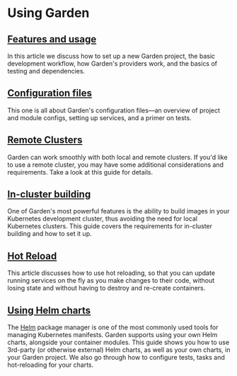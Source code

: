 # Using Garden

## [Features and usage](./features-and-usage.md)

In this article we discuss how to set up a new Garden project, the basic development workflow, how Garden's providers work, and the basics of testing and dependencies.

## [Configuration files](./configuration-files.md)

This one is all about Garden's configuration files—an overview of project and module configs, setting up services, and a primer on tests.

## [Remote Clusters](./remote-clusters.md)

Garden can work smoothly with both local and remote clusters. If you'd like to use a remote cluster, you may have some
additional considerations and requirements. Take a look at this guide for details.

## [In-cluster building](./in-cluster-building.md)

One of Garden's most powerful features is the ability to build images in your Kubernetes development cluster, thus
avoiding the need for local Kubernetes clusters. This guide covers the requirements for in-cluster building and how
to set it up.

## [Hot Reload](./hot-reload.md)

This article discusses how to use hot reloading, so that you can update running services on the fly as you make changes to their code, without losing state and without having to destroy and re-create containers.

## [Using Helm charts](./using-helm-charts.md)

The [Helm](https://helm.sh/) package manager is one of the most commonly used tools for managing Kubernetes manifests. Garden supports using your own Helm charts, alongside your container modules. This guide shows you how to use 3rd-party (or otherwise external) Helm charts, as well as your own charts, in your Garden project. We also go through how to configure tests, tasks and hot-reloading for your charts.
